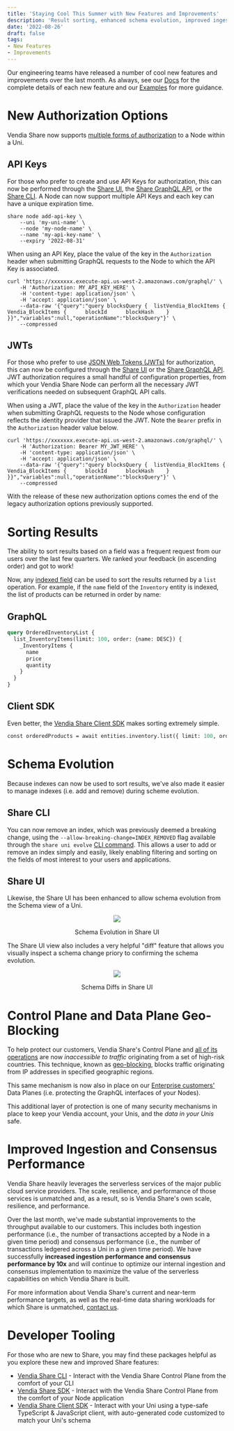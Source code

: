 ```yaml
---
title: 'Staying Cool This Summer with New Features and Improvements'
description: 'Result sorting, enhanced schema evolution, improved ingestion and consensus performance, geo-blocking and more'
date: '2022-08-26'
draft: false
tags:
- New Features
- Improvements
---
```


Our engineering teams have released a number of cool new features and improvements over the last month.  As always, see our [Docs](https://www.vendia.net/docs/share) for the complete details of each new feature and our [Examples](https://github.com/vendia/examples) for more guidance.

# New Authorization Options
Vendia Share now supports [multiple forms of authorization](https://www.vendia.net/docs/share/node-authentication) to a Node within a Uni.  

## API Keys
For those who prefer to create and use API Keys for authorization, this can now be performed through the [Share UI](https://www.vendia.net/docs/share/node-authentication#creating-an-api-key-in-vendia), the [Share GraphQL API](https://www.vendia.net/docs/share/node-authentication#creating-an-api-key-via-graphql-mutation), or the [Share CLI](https://www.vendia.net/docs/share/node-authentication#creating-an-api-key-via-the-cli).  A Node can now support multiple API Keys and each key can have a unique expiration time.

```shell
share node add-api-key \
    --uni 'my-uni-name' \
    --node 'my-node-name' \
    --name 'my-api-key-name' \
    --expiry '2022-08-31'
```

When using an API Key, place the value of the key in the `Authorization` header when submitting GraphQL requests to the Node to which the API Key is associated.

```shell
curl 'https://xxxxxxx.execute-api.us-west-2.amazonaws.com/graphql/' \
    -H 'Authorization: MY_API_KEY_HERE' \
    -H 'content-type: application/json' \
    -H 'accept: application/json' \
    --data-raw '{"query":"query blocksQuery {  listVendia_BlockItems {    Vendia_BlockItems {      blockId      blockHash    }  }}","variables":null,"operationName":"blocksQuery"}' \
    --compressed
```

## JWTs
For those who prefer to use [JSON Web Tokens (JWTs)](https://jwt.io/) for authorization, this can now be configured through the [Share UI](https://www.vendia.net/docs/share/node-authentication#creating-jwt-authentication-in-vendia) or the [Share GraphQL API](https://www.vendia.net/docs/share/node-authentication#create-jwt-authentication-via-graphql).  JWT authorization requires a small handful of configuration properties, from which your Vendia Share Node can perform all the necessary JWT verifications needed on subsequent GraphQL API calls.

When using a JWT, place the value of the key in the `Authorization` header when submitting GraphQL requests to the Node whose configuration reflects the identity provider that issued the JWT.  Note the `Bearer` prefix in the `Authorization` header value below.

```shell
curl 'https://xxxxxxx.execute-api.us-west-2.amazonaws.com/graphql/' \
    -H 'Authorization: Bearer MY_JWT_HERE' \
    -H 'content-type: application/json' \
    -H 'accept: application/json' \
    --data-raw '{"query":"query blocksQuery {  listVendia_BlockItems {    Vendia_BlockItems {      blockId      blockHash    }  }}","variables":null,"operationName":"blocksQuery"}' \
    --compressed
```

With the release of these new authorization options comes the end of the legacy authorization options previously supported.    

# Sorting Results
The ability to sort results based on a field was a frequent request from our users over the last few quarters.  We ranked your feedback (in ascending order) and got to work!

Now, any [indexed field](https://www.vendia.net/docs/share/data-modeling#indexes) can be used to sort the results returned by a `list` operation.  For example, if the `name` field of the `Inventory` entity is indexed, the list of products can be returned in order by name: 

## GraphQL
```graphql
query OrderedInventoryList {
  list_InventoryItems(limit: 100, order: {name: DESC}) {
    _InventoryItems {
      name
      price
      quantity
    }
  }
}

```

## Client SDK
Even better, the [Vendia Share Client SDK](https://www.vendia.net/docs/share/vendia-client-sdk) makes sorting extremely simple.

```graphql
const orderedProducts = await entities.inventory.list({ limit: 100, order: { name: 'DESC' } })
```

# Schema Evolution
Because indexes can now be used to sort results, we've also made it easier to manage indexes (i.e. add and remove) during scheme evolution.  

## Share CLI
You can now remove an index, which was previously deemed a breaking change, using the `--allow-breaking-change=INDEX_REMOVED` flag available through the `share uni evolve` [CLI command](https://www.vendia.net/docs/share/cli/commands/uni#uni-evolve).  This allows a user to add or remove an index simply and easily, likely enabling filtering and sorting on the fields of most interest to your users and applications.

## Share UI
Likewise, the Share UI has been enhanced to allow schema evolution from the Schema view of a Uni.

<p align="center">
  <img src="https://d24nhiikxn5jns.cloudfront.net/optimized/user-images.githubusercontent.com..85032783..186989144-3b7a7b3a-6d70-4a80-a084-a69ba0f79d9f.png"/>
</p>
<p align="center">Schema Evolution in Share UI</p>

The Share UI view also includes a very helpful "diff" feature that allows you visually inspect a schema change priory to confirming the schema evolution.

<p align="center">
  <img src="https://d24nhiikxn5jns.cloudfront.net/optimized/user-images.githubusercontent.com..85032783..186988253-4f150aa6-17dd-45e9-89eb-c0591d7dff07.png"/>
</p>
<p align="center">Schema Diffs in Share UI</p>

# Control Plane and Data Plane Geo-Blocking
To help protect our customers, Vendia Share's Control Plane and [all of its operations](https://www.vendia.net/docs/share/share-graphql-schema#vendia-share-graphql-schema-reference) are now *inaccessible to traffic* originating from a set of high-risk countries.  This technique, known as [geo-blocking](https://en.wikipedia.org/wiki/Geo-blocking), blocks traffic originating from IP addresses in specified geographic regions.

This same mechanism is now also in place on our [Enterprise customers'](https://www.vendia.net/pricing) Data Planes (i.e. protecting the GraphQL interfaces of your Nodes).  

This additional layer of protection is one of many security mechanisms in place to keep your Vendia account, your Unis, and the _data in your Unis_ safe.

# Improved Ingestion and Consensus Performance
Vendia Share heavily leverages the serverless services of the major public cloud service providers.  The scale, resilience, and performance of those services is unmatched and, as a result, so is Vendia Share's own scale, resilience, and performance.

Over the last month, we've made substantial improvements to the throughput available to our customers.  This includes both ingestion performance (i.e., the number of transactions accepted by a Node in a given time period) and consensus performance (i.e., the number of transactions ledgered across a Uni in a given time period).  We have successfully **increased ingestion performance and consensus performance by 10x** and will continue to optimize our internal ingestion and consensus implementation to maximize the value of the serverless capabilities on which Vendia Share is built.

For more information about Vendia Share's current and near-term performance targets, as well as the real-time data sharing workloads for which Share is unmatched, [contact us](https://www.vendia.net/contact-us).

# Developer Tooling
For those who are new to Share, you may find these packages helpful as you explore these new and improved Share features:

* [Vendia Share CLI](https://www.npmjs.com/package/@vendia/share-cli) - Interact with the Vendia Share Control Plane from the comfort of your CLI
* [Vendia Share SDK](https://www.npmjs.com/package/@vendia/share-sdk) - Interact with the Vendia Share Control Plane from the comfort of your Node application
* [Vendia Share Client SDK](https://www.npmjs.com/package/@vendia/client) - Interact with your Uni using a type-safe TypeScript & JavaScript client, with auto-generated code customized to match your Uni's schema
